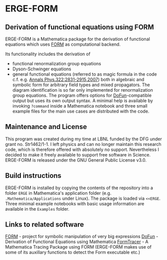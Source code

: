 # ERGE-FORM

## Derivation of functional equations using FORM
ERGE-FORM is a Mathematica package for the derivation of functional equations which uses [FORM](https://github.com/vermaseren/form) as computational backend.


Its functionality includes the derivation of
* functional renormalization group equations
* Dyson-Schwinger equations
* general functional equations (referred to as magic formula in the code c.f. e.g. [Annals Phys.322:2831-2915,2007](https://arxiv.org/abs/hep-th/0512261))
both in algebraic and symbolic form for arbitrary field types and mixed propagators. The diagram identification is so far only implemented for renormalization group equations. The program offers options for [DoFun](http://physik.uni-graz.at/%7Emqh/DoFun/)-compatible output but uses its own output syntax. A minimal help is available by invoking `?command` inside a Mathematica notebook and three small example files for the main use cases are distributed with the code.


## Maintenance and License
This program was created during my time at LBNL funded by the DFG under grant no. Str1462/1-1. I left physics and can no longer maintain this research code, which is therefore offered with absolutely no support. Nevertheless I decided to make it freely available to support free software in Science. ERGE-FORM is released under the GNU General Public License v3.0.

## Build instructions
ERGE-FORM is installed by copying the contents of the repository into a folder `ERGE` in Mathematica's application folder (e.g. `.Mathematica/Applications` under Linux). The package is loaded via `<<ERGE`. Three minimal example notebooks with basic usage information are available in the `Examples` folder.

## Links to related software
[FORM](https://github.com/vermaseren/form) - project for symbolic manipulation of very big expressions
[DoFun](http://physik.uni-graz.at/%7Emqh/DoFun/) - Derivation of Functional Equations using Mathematica
[FormTracer](https://github.com/FormTracer/FormTracer) - A Mathematica Tracing Package using FORM (ERGE-FORM makes use of some of its auxillary functions to detect the Form executable etc.)
